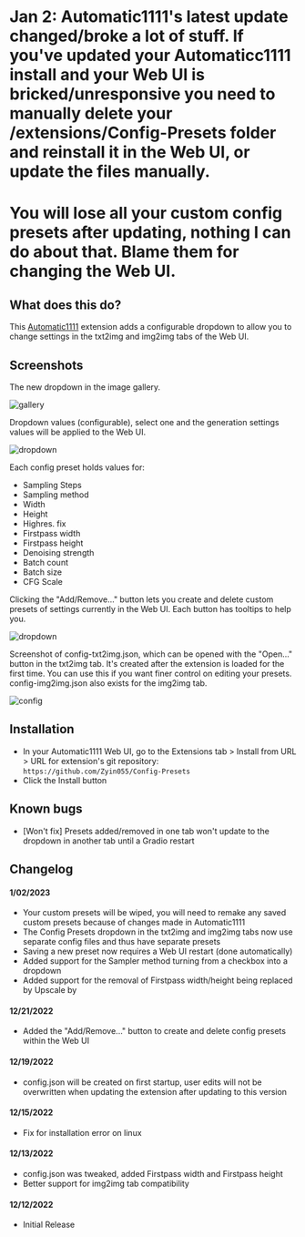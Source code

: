 # Jan 2: Automatic1111's latest update changed/broke a lot of stuff. If you've updated your Automaticc1111 install and your Web UI is bricked/unresponsive you need to manually delete your /extensions/Config-Presets folder and reinstall it in the Web UI, or update the files manually.
# You will lose all your custom config presets after updating, nothing I can do about that. Blame them for changing the Web UI.

## What does this do?
This [Automatic1111](https://github.com/AUTOMATIC1111/stable-diffusion-webui) extension adds a configurable dropdown to allow you to change settings in the txt2img and img2img tabs of the Web UI.

## Screenshots
The new dropdown in the image gallery.

![gallery](https://i.imgur.com/ef0p7wM.jpg)

Dropdown values (configurable), select one and the generation settings values will be applied to the Web UI.

![dropdown](https://i.imgur.com/hWpoR9N.jpg)

Each config preset holds values for:
* Sampling Steps
* Sampling method
* Width
* Height
* Highres. fix
* Firstpass width
* Firstpass height
* Denoising strength
* Batch count
* Batch size
* CFG Scale

Clicking the "Add/Remove..." button lets you create and delete custom presets of settings currently in the Web UI. Each button has tooltips to help you.

![dropdown](https://i.imgur.com/OD8wcSt.jpg)

Screenshot of config-txt2img.json, which can be opened with the "Open..." button in the txt2img tab. It's created after the extension is loaded for the first time. You can use this if you want finer control on editing your presets. config-img2img.json also exists for the img2img tab.

![config](https://i.imgur.com/rLONKXz.jpg)

## Installation
* In your Automatic1111 Web UI, go to the Extensions tab > Install from URL > URL for extension's git repository: `https://github.com/Zyin055/Config-Presets`
* Click the Install button

## Known bugs
* [Won't fix] Presets added/removed in one tab won't update to the dropdown in another tab until a Gradio restart

## Changelog
#### 1/02/2023
* Your custom presets will be wiped, you will need to remake any saved custom presets because of changes made in Automatic1111
* The Config Presets dropdown in the txt2img and img2img tabs now use separate config files and thus have separate presets
* Saving a new preset now requires a Web UI restart (done automatically)
* Added support for the Sampler method turning from a checkbox into a dropdown
* Added support for the removal of Firstpass width/height being replaced by Upscale by
#### 12/21/2022
* Added the "Add/Remove..." button to create and delete config presets within the Web UI
#### 12/19/2022
* config.json will be created on first startup, user edits will not be overwritten when updating the extension after updating to this version
#### 12/15/2022
* Fix for installation error on linux
#### 12/13/2022
* config.json was tweaked, added Firstpass width and Firstpass height
* Better support for img2img tab compatibility
#### 12/12/2022
* Initial Release
